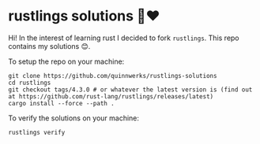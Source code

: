 # rustlings solutions 🦀❤️

Hi! In the interest of learning rust I decided to fork `rustlings`. This repo contains my solutions 😊.

To setup the repo on your machine:
```
git clone https://github.com/quinnwerks/rustlings-solutions
cd rustlings
git checkout tags/4.3.0 # or whatever the latest version is (find out at https://github.com/rust-lang/rustlings/releases/latest)
cargo install --force --path .
```
To verify the solutions on your machine:
```
rustlings verify
```
